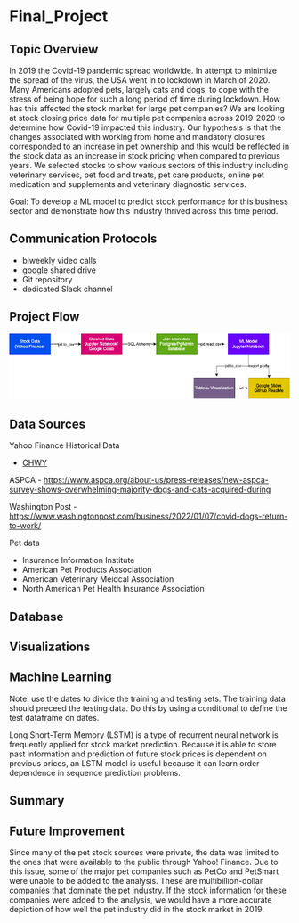 # Final_Project

## Topic Overview

In 2019 the Covid-19 pandemic spread worldwide. In attempt to minimize the spread of the virus, the USA went in to lockdown in March of 2020. Many Americans adopted pets, largely cats and dogs, to cope with the stress of being hope for such a long period of time during lockdown. How has this affected the stock market for large pet companies? We are looking at stock closing price data for multiple pet companies across 2019-2020 to determine how Covid-19 impacted this industry.  Our hypothesis is that the changes associated with working from home and mandatory closures corresponded to an increase in pet ownership and this would be reflected in the stock data as an increase in stock pricing when compared to previous years.  We selected stocks to show various sectors of this industry including veterinary services, pet food and treats, pet care products, online pet medication and supplements and veterinary diagnostic services. 

Goal: To develop a ML model to predict stock performance for this business sector and demonstrate how this industry thrived across this time period.  

## Communication Protocols
- biweekly video calls 
- google shared drive 
- Git repository
- dedicated Slack channel

## Project Flow
![Flow_Diagram](/Images/Pet_Stock_Workflow.png)

## Data Sources
Yahoo Finance Historical Data 
- [CHWY](https://finance.yahoo.com/quote/CHWY/history?p=CHWY)

ASPCA - https://www.aspca.org/about-us/press-releases/new-aspca-survey-shows-overwhelming-majority-dogs-and-cats-acquired-during

Washington Post - https://www.washingtonpost.com/business/2022/01/07/covid-dogs-return-to-work/

Pet data
- Insurance Information Institute
- American Pet Products Association
- American Veterinary Meidcal Association
- North American Pet Health Insurance Association

## Database


## Visualizations


## Machine Learning

Note: use the dates to divide the training and testing sets.  The training data should preceed the testing data.  Do this by using a conditional to define the test dataframe on dates.  

Long Short-Term Memory (LSTM) is a type of recurrent neural network is frequently applied for stock market prediction. Because it is able to store past information and prediction of future stock prices is dependent on previous prices, an LSTM model is useful because it can learn order dependence in sequence prediction problems.   

## Summary



## Future Improvement

Since many of the pet stock sources were private, the data was limited to the ones that were available to the public through Yahoo! Finance. Due to this issue, some of the major pet companies such as PetCo and PetSmart were unable to be added to the analysis. These are multibillion-dollar companies that dominate the pet industry. If the stock information for these companies were added to the analysis, we would have a more accurate depiction of how well the pet industry did in the stock market in 2019. 
